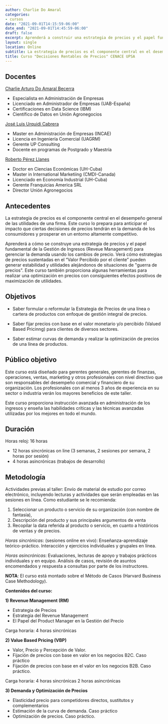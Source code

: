 ```yaml
---
author: Charlie Do Amaral
categories:
- cursos
date: "2021-09-01T14:15:59-06:00"
date_end: "2021-09-01T14:45:59-06:00"
draft: false
excerpt: Aprenderá a construir una estrategia de precios y el papel fundamental de la         Gestión de Ingresos (Reveue Management) para gerenciar la demanda usando los cambios de     precio.    
layout: single
location: Online
subtitle: La estrategia de precios es el componente central en el desempeño general de las       utilidades de una firma
title: Curso "Decisiones Rentables de Precios" CENACE UPSA
---
```


## Docentes

[Charlie Arturo Do Amaral Becerra](https://www.linkedin.com/in/charlie-arturo-do-amaral-becerra/)
- Especialista en Administración de Empresas
- Licenciado en Administrador de Empresas (UAB-España)
- Certificaciones en Data Science (IBM)
- Científico de Datos en Unión Agronegocios

[José Luis Urquidi Cabrera](https://www.linkedin.com/in/jos%C3%A9-luis-urquidi-cabrera/)
- Master en Administración de Empresas (INCAE)
- Licencia en Ingeniería Comercial (UAGRM)
- Gerente UP Consulting
- Docente en programas de Postgrado y Maestría

[Roberto Pérez Llanes](https://www.linkedin.com/in/roberto-p%C3%A9rez-llanes-b0148a105/)
- Doctor en Ciencias Económicas (UH-Cuba)
- Master in International Marketiing (CMDI-Canada)
- Licenciado en Economía Industrial (UH-Cuba)
- Gerente Franquicias America SRL
- Director Unión Agronegocios

## Antecedentes
La estrategia de precios es el componente central en el desempeño general de las utilidades de una firma. Este curso lo prepara para anticipar el impacto que ciertas decisiones de precios tendrán en la demanda de los consumidores y prosperar en un entorno altamente competitivo.

Aprenderá a cómo se construye una estrategia de precios y el papel fundamental de la Gestión de Ingresos (Reveue Management) para gerenciar la demanda usando los cambios de precio. Verá cómo estrategias de precios sustentadas en el “Valor Percibido por el cliente” pueden generar estabilidad y utilidades alejándonos de situaciones de "guerra de precios". Este curso también proporciona algunas herramientas para realizar una optimización en precios con consiguientes efectos positivos de maximización de utilidades.

## Objetivos

-	Saber formular o reformular la Estrategia de Precios de una línea o cartera de productos con enfoque de gestión integral de precios.

-	Saber fijar precios con base en el valor monetario y/o percibido (Valued Based Pricinng) para clientes de diversos sectores.

-	Saber estimar curvas de demanda y realizar la optimización de precios de una línea de productos.

## Público objetivo
Este curso está diseñado para gerentes generales, gerentes de finanzas, operaciones, ventas, marketing y otros profesionales con nivel directivo que son responsables del desempeño comercial y financiero de su organización. Los profesionales con al menos 3 años de experiencia en su sector o industria verán los mayores beneficios de este taller. 

Este curso proporciona instrucción avanzada en administración de los ingresos y enseña las habilidades críticas y las técnicas avanzadas utilizadas por los mejores en todo el mundo.

## Duración
Horas reloj: 16 horas

-	12 horas sincrónicas on line (3 semanas, 2 sesiones por semana, 2 horas por sesión)
-	4 horas asincrónicas (trabajos de desarrollo)

## Metodología
Actividades previas al taller: Envío de material de estudio por correo electrónico, incluyendo lecturas y actividades que serán empleadas en las sesiones en línea. 
Como estudiante se le recomienda:

1)	Seleccionar un producto o servicio de su organización (con nombre de fantasía), 
2)	Descripción del producto y sus principales argumentos de venta
3)	Recopilar la data referida al producto o servicio, en cuanto a históricos de ventas y de precios.

_Horas sincrónicas_: (sesiones online en vivo): Enseñanza-aprendizaje teórico-práctico. Interacción y ejercicios individuales y grupales en línea.

_Horas asincrónicas_: Evaluaciones, lecturas de apoyo y trabajos prácticos individuales y en equipo. Análisis de casos, revisión de asuntos encomendados y respuesta a consultas por parte de los instructores.

**NOTA**: El curso está montado sobre el Método de Casos (Harvard Business Case Methodology).

**Contenidos del curso:**

**1)	Revenue Management (RM)** 
-	Estrategia de Precios
-	Estrategia del Revenue Management
-	El Papel del Product Manager en la Gestión del Precio

Carga horaria: 4 horas sincrónicas

**2)	Value Based Pricing (VBP)**
-	Valor, Precio y Percepción de Valor.
-	Fijación de precios con base en valor en los negocios B2C. Caso práctico
-	Fijación de precios con base en el valor en los negocios B2B. Caso práctico.

Carga horaria: 4 horas sincrónicas
	            2 horas asincrónicas

**3)	Demanda y Optimización de Precios**
-	Elasticidad precio para competidores directos, sustitutos y complementarios
-	Estimación de la curva de demanda. Caso práctico
-	Optimización de precios. Caso práctico.










